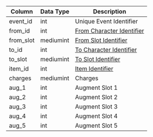 | Column    | Data Type | Description                                                                                        |
| --------- | --------- | -------------------------------------------------------------------------------------------------- |
| event_id  | int       | Unique Event Identifier                                                                            |
| from_id   | int       | [From Character Identifier](character_data.md)                                                     |
| from_slot | mediumint | [From Slot Identifier](https://eqemu.gitbook.io/server/categories/reference-lists/inventory-slots) |
| to_id     | int       | [To Character Identifier](character_data.md)                                                       |
| to_slot   | mediumint | [To Slot Identifier](https://eqemu.gitbook.io/server/categories/reference-lists/inventory-slots)   |
| item_id   | int       | [Item Identifier](items.md)                                                                        |
| charges   | mediumint | Charges                                                                                            |
| aug_1     | int       | Augment Slot 1                                                                                     |
| aug_2     | int       | Augment Slot 2                                                                                     |
| aug_3     | int       | Augment Slot 3                                                                                     |
| aug_4     | int       | Augment Slot 4                                                                                     |
| aug_5     | int       | Augment Slot 5                                                                                     |